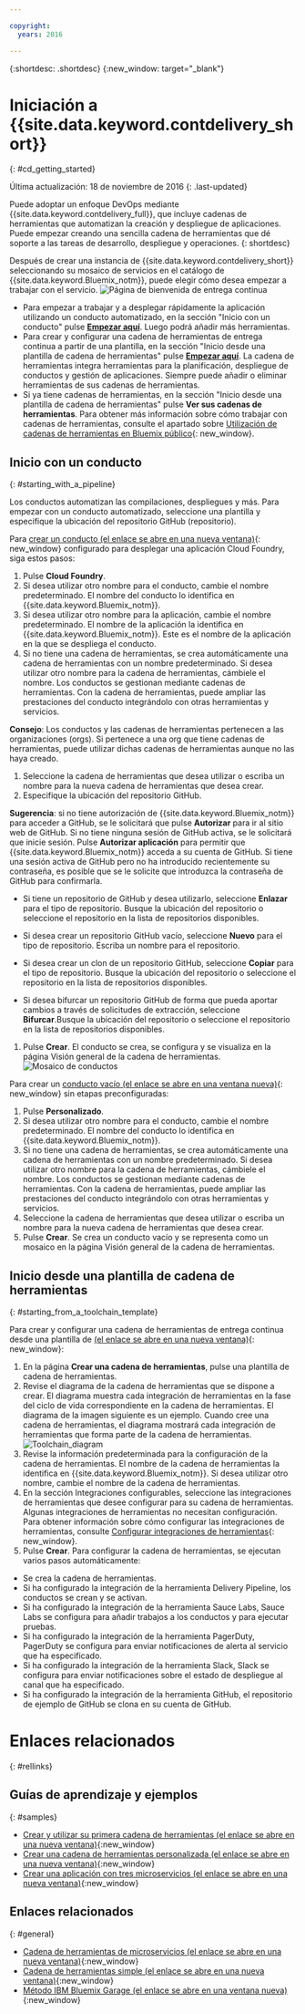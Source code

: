 ```yaml
---

copyright:
  years: 2016

---
```

 
{:shortdesc: .shortdesc}
{:new_window: target="_blank"}

# Iniciación a {{site.data.keyword.contdelivery_short}}
{: #cd_getting_started}

Última actualización: 18 de noviembre de 2016
{: .last-updated}  

Puede adoptar un enfoque DevOps mediante {{site.data.keyword.contdelivery_full}}, que incluye cadenas de herramientas que automatizan la creación y despliegue de aplicaciones. Puede empezar creando una sencilla cadena de herramientas que dé soporte a las tareas de desarrollo, despliegue y operaciones.
{: shortdesc}

Después de crear una instancia de {{site.data.keyword.contdelivery_short}} seleccionando su mosaico de servicios en el catálogo de {{site.data.keyword.Bluemix_notm}}, puede elegir cómo desea empezar a trabajar con el servicio. ![Página de bienvenida de entrega continua](images/cd_landing_page.png)

 * Para empezar a trabajar y a desplegar rápidamente la aplicación utilizando un conducto automatizado, en la sección "Inicio con un conducto" pulse **[Empezar aquí](#starting_with_a_pipeline)**. Luego podrá añadir más herramientas.  
 * Para crear y configurar una cadena de herramientas de entrega continua a partir de una plantilla, en la sección "Inicio desde una plantilla de cadena de herramientas" pulse **[Empezar aquí](#starting_from_a_toolchain_template)**. La cadena de herramientas integra herramientas para la planificación, despliegue de conductos y gestión de aplicaciones. Siempre puede añadir o eliminar herramientas de sus cadenas de herramientas.
 * Si ya tiene cadenas de herramientas, en la sección "Inicio desde una plantilla de cadena de herramientas" pulse **Ver sus cadenas de herramientas**. Para obtener más información sobre cómo trabajar con cadenas de herramientas, consulte el apartado sobre [Utilización de cadenas de herramientas en Bluemix público](/docs/services/ContinuousDelivery/toolchains_using.html){: new_window}.

## Inicio con un conducto
{: #starting_with_a_pipeline}

Los conductos automatizan las compilaciones, despliegues y más. Para empezar con un conducto automatizado, seleccione una plantilla y especifique la ubicación del repositorio GitHub (repositorio).

Para [crear un conducto (el enlace se abre en una nueva ventana)](https://console.ng.bluemix.net/devops/pipelines/dashboard/create){: new_window} configurado para desplegar una aplicación Cloud Foundry, siga estos pasos: 

1. Pulse **Cloud Foundry**.
1. Si desea utilizar otro nombre para el conducto, cambie el nombre predeterminado. El nombre del conducto lo identifica en {{site.data.keyword.Bluemix_notm}}.  
1. Si desea utilizar otro nombre para la aplicación, cambie el nombre predeterminado. El nombre de la aplicación la identifica en {{site.data.keyword.Bluemix_notm}}. Este es el nombre de la aplicación en la que se despliega el conducto.  
1. Si no tiene una cadena de herramientas, se crea automáticamente una cadena de herramientas con un nombre predeterminado. Si desea utilizar otro nombre para la cadena de herramientas, cámbiele el nombre. Los conductos se gestionan mediante cadenas de herramientas. Con la cadena de herramientas, puede ampliar las prestaciones del conducto integrándolo con otras herramientas y servicios.  

 **Consejo**: Los conductos y las cadenas de herramientas pertenecen a las organizaciones (orgs). Si pertenece a una org que tiene cadenas de herramientas, puede utilizar dichas cadenas de herramientas aunque no las haya creado. 
 
1. Seleccione la cadena de herramientas que desea utilizar o escriba un nombre para la nueva cadena de herramientas que desea crear.
1. Especifique la ubicación del repositorio GitHub.

 **Sugerencia**: si no tiene autorización de {{site.data.keyword.Bluemix_notm}} para acceder a GitHub, se le solicitará que pulse **Autorizar** para ir al sitio web de GitHub. Si no tiene ninguna sesión de GitHub activa, se le solicitará que inicie sesión. Pulse **Autorizar aplicación** para permitir que {{site.data.keyword.Bluemix_notm}} acceda a su cuenta de GitHub. Si tiene una sesión activa de GitHub pero no ha introducido recientemente su contraseña, es posible que se le solicite que introduzca la contraseña de GitHub para confirmarla.

   * Si tiene un repositorio de GitHub y desea utilizarlo, seleccione **Enlazar** para el tipo de repositorio. Busque la ubicación del repositorio o seleccione el repositorio en la lista de repositorios disponibles.
   
   * Si desea crear un repositorio GitHub vacío, seleccione **Nuevo** para el tipo de repositorio. Escriba un nombre para el repositorio.
   
   * Si desea crear un clon de un repositorio GitHub, seleccione **Copiar** para el tipo de repositorio. Busque la ubicación del repositorio o seleccione el repositorio en la lista de repositorios disponibles.
   
   * Si desea bifurcar un repositorio GitHub de forma que pueda aportar cambios a través de solicitudes de extracción, seleccione **Bifurcar**.Busque la ubicación del repositorio o seleccione el repositorio en la lista de repositorios disponibles.
 
1. Pulse **Crear**. El conducto se crea, se configura y se visualiza en la página Visión general de la cadena de herramientas. ![Mosaico de conductos](images/cd_pipeline.png)
 
Para crear un [conducto vacío (el enlace se abre en una ventana nueva)](https://console.ng.bluemix.net/devops/pipelines/dashboard/create){: new_window} sin etapas preconfiguradas:

1. Pulse **Personalizado**.
1. Si desea utilizar otro nombre para el conducto, cambie el nombre predeterminado. El nombre del conducto lo identifica en {{site.data.keyword.Bluemix_notm}}.  
1. Si no tiene una cadena de herramientas, se crea automáticamente una cadena de herramientas con un nombre predeterminado. Si desea utilizar otro nombre para la cadena de herramientas, cámbiele el nombre. Los conductos se gestionan mediante cadenas de herramientas. Con la cadena de herramientas, puede ampliar las prestaciones del conducto integrándolo con otras herramientas y servicios. 
1. Seleccione la cadena de herramientas que desea utilizar o escriba un nombre para la nueva cadena de herramientas que desea crear.
1. Pulse **Crear**. Se crea un conducto vacío y se representa como un mosaico en la página Visión general de la cadena de herramientas.

## Inicio desde una plantilla de cadena de herramientas
{: #starting_from_a_toolchain_template}

Para crear y configurar una cadena de herramientas de entrega continua desde una plantilla de [ (el enlace se abre en una nueva ventana)](https://console.ng.bluemix.net/devops/create){: new_window}:

1. En la página **Crear una cadena de herramientas**, pulse una plantilla de cadena de herramientas.   
1. Revise el diagrama de la cadena de herramientas que se dispone a crear. El diagrama muestra cada integración de herramientas en la fase del ciclo de vida correspondiente en la cadena de herramientas. El diagrama de la imagen siguiente es un ejemplo. Cuando cree una cadena de herramientas, el diagrama mostrará cada integración de herramientas que forma parte de la cadena de herramientas.
![Toolchain_diagram](images/toolchain_diagram.png)
1. Revise la información predeterminada para la configuración de la cadena de herramientas. El nombre de la cadena de herramientas la identifica en {{site.data.keyword.Bluemix_notm}}. Si desea utilizar otro nombre, cambie el nombre de la cadena de herramientas. 
1. En la sección Integraciones configurables, seleccione las integraciones de herramientas que desee configurar para su cadena de herramientas. Algunas integraciones de herramientas no necesitan configuración. Para obtener información sobre cómo configurar las integraciones de herramientas, consulte [Configurar integraciones de herramientas](/docs/services/ContinuousDelivery/toolchains_integrations.html){: new_window}.
1. Pulse **Crear**. Para configurar la cadena de herramientas, se ejecutan varios pasos automáticamente:

 * Se crea la cadena de herramientas.
 * Si ha configurado la integración de la herramienta Delivery Pipeline, los conductos se crean y se activan.
 * Si ha configurado la integración de la herramienta Sauce Labs, Sauce Labs se configura para añadir trabajos a los conductos y para ejecutar pruebas.
 * Si ha configurado la integración de la herramienta PagerDuty, PagerDuty se configura para enviar notificaciones de alerta al servicio que ha especificado.  
 * Si ha configurado la integración de la herramienta Slack, Slack se configura para enviar notificaciones sobre el estado de despliegue al canal que ha especificado.  
 * Si ha configurado la integración de la herramienta GitHub, el repositorio de ejemplo de GitHub se clona en su cuenta de GitHub. 

# Enlaces relacionados
{: #rellinks}

## Guías de aprendizaje y ejemplos
{: #samples}

* [Crear y utilizar su primera cadena de herramientas (el enlace se abre en una nueva ventana)](https://www.ibm.com/devops/method/tutorials/tutorial_toolchain_flow){:new_window}
* [Crear una cadena de herramientas personalizada (el enlace se abre en una nueva ventana)](https://www.ibm.com/devops/method/tutorials/tutorial_toolchain_custom){:new_window}
* [Crear una aplicación con tres microservicios (el enlace se abre en una nueva ventana)](https://www.ibm.com/devops/method/tutorials/tutorial_toolchain_microservices){:new_window}

## Enlaces relacionados
{: #general}

* [Cadena de herramientas de microservicios (el enlace se abre en una nueva ventana)](https://www.ibm.com/devops/method/toolchains/microservices_toolchain){:new_window}
* [Cadena de herramientas simple (el enlace se abre en una nueva ventana)](https://www.ibm.com/devops/method/toolchains/simple_toolchain){:new_window}
* [Método IBM Bluemix Garage (el enlace se abre en una ventana nueva)](https://www.ibm.com/devops/method){:new_window}
